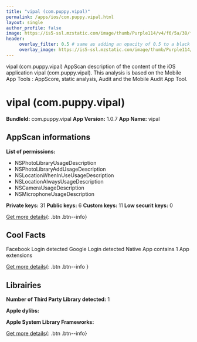 ```yaml
---
title: "vipal (com.puppy.vipal)"
permalink: /apps/ios/com.puppy.vipal.html
layout: single
author_profile: false
image: https://is5-ssl.mzstatic.com/image/thumb/Purple114/v4/f6/5a/38/f65a3851-4c2a-4008-eadc-03f0df7e5a60/AppIcon-1x_U007emarketing-0-10-0-0-85-220.png/512x512bb.jpg
header: 
     overlay_filter: 0.5 # same as adding an opacity of 0.5 to a black background
     overlay_image: https://is5-ssl.mzstatic.com/image/thumb/Purple114/v4/f6/5a/38/f65a3851-4c2a-4008-eadc-03f0df7e5a60/AppIcon-1x_U007emarketing-0-10-0-0-85-220.png/512x512bb.jpg
---
```

vipal (com.puppy.vipal) AppScan description of the content of the iOS application vipal (com.puppy.vipal). This analysis is based on the Mobile App Tools : AppScore, static analysis, Audit and the Mobile Audit App Tool.

# vipal (com.puppy.vipal)

**BundleId:** com.puppy.vipal
**App Version:** 1.0.7
**App Name:** vipal


## AppScan informations 

**List of permissions:** 
- NSPhotoLibraryUsageDescription
- NSPhotoLibraryAddUsageDescription
- NSLocationWhenInUseUsageDescription
- NSLocationAlwaysUsageDescription
- NSCameraUsageDescription
- NSMicrophoneUsageDescription
  
  
**Private keys:** 31
**Public keys:** 6
**Custom keys:** 11
**Low securit keys:** 0
  
[Get more details](/pricing.html){: .btn .btn--info}

## Cool Facts

Facebook Login detected
Google Login detected
Native App
contains 1 App extensions
  
[Get more details](/pricing.html){: .btn .btn--info }

## Librairies 
**Number of Third Party Library detected:** 1


**Apple dylibs:**


**Apple System Library Frameworks:**


  
[Get more details](/pricing.html){: .btn .btn--info}

